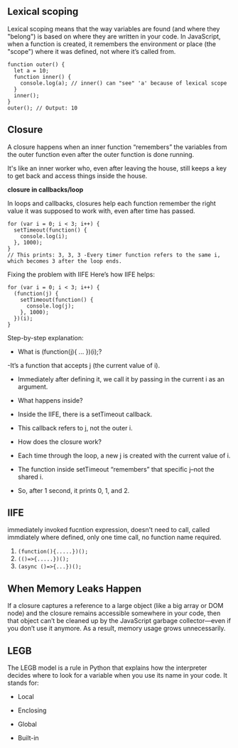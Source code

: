 ## Lexical scoping

Lexical scoping means that the way variables are found (and where they "belong") is based on where they are written in your code. In JavaScript, when a function is created, it remembers the environment or place (the "scope") where it was defined, not where it’s called from.

```
function outer() {
  let a = 10;
  function inner() {
    console.log(a); // inner() can "see" 'a' because of lexical scope
  }
  inner();
}
outer(); // Output: 10
```

## Closure

A closure happens when an inner function “remembers” the variables from the outer function even after the outer function is done running.

It's like an inner worker who, even after leaving the house, still keeps a key to get back and access things inside the house.

**closure in callbacks/loop**

In loops and callbacks, closures help each function remember the right value it was supposed to work with, even after time has passed.

```
for (var i = 0; i < 3; i++) {
  setTimeout(function() {
    console.log(i);
  }, 1000);
}
// This prints: 3, 3, 3 -Every timer function refers to the same i, which becomes 3 after the loop ends.
```

Fixing the problem with IIFE
Here’s how IIFE helps:

```
for (var i = 0; i < 3; i++) {
  (function(j) {
    setTimeout(function() {
      console.log(j);
    }, 1000);
  })(i);
}
```

Step-by-step explanation:

- What is (function(j){ ... })(i);?

-It’s a function that accepts j (the current value of i).

- Immediately after defining it, we call it by passing in the current i as an argument.

- What happens inside?

- Inside the IIFE, there is a setTimeout callback.

- This callback refers to j, not the outer i.

- How does the closure work?

- Each time through the loop, a new j is created with the current value of i.

- The function inside setTimeout “remembers” that specific j–not the shared i.

- So, after 1 second, it prints 0, 1, and 2.

## IIFE

immediately invoked fucntion expression, doesn't need to call, called immdiately where defined, only one time call, no function name required.

1. `(function(){.....})();`
2. `(()=>{.....})();`
3. `(async ()=>{...})();`

## When Memory Leaks Happen

If a closure captures a reference to a large object (like a big array or DOM node) and the closure remains accessible somewhere in your code, then that object can’t be cleaned up by the JavaScript garbage collector—even if you don’t use it anymore. As a result, memory usage grows unnecessarily.

## LEGB

The LEGB model is a rule in Python that explains how the interpreter decides where to look for a variable when you use its name in your code. It stands for:

- Local

- Enclosing

- Global

- Built-in
